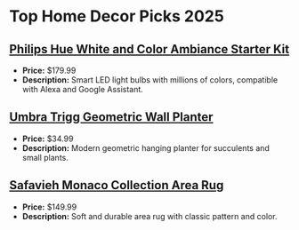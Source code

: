 # Top Home Decor Picks 2025

## [Philips Hue White and Color Ambiance Starter Kit](https://www.amazon.com/dp/B07L6N1YB8?tag=mychanneld-20)
- **Price:** $179.99
- **Description:** Smart LED light bulbs with millions of colors, compatible with Alexa and Google Assistant.

## [Umbra Trigg Geometric Wall Planter](https://www.amazon.com/dp/B01N7MRO7V?tag=mychanneld-20)
- **Price:** $34.99
- **Description:** Modern geometric hanging planter for succulents and small plants.

## [Safavieh Monaco Collection Area Rug](https://www.amazon.com/dp/B074D3QQNJ?tag=mychanneld-20)
- **Price:** $149.99
- **Description:** Soft and durable area rug with classic pattern and color.

